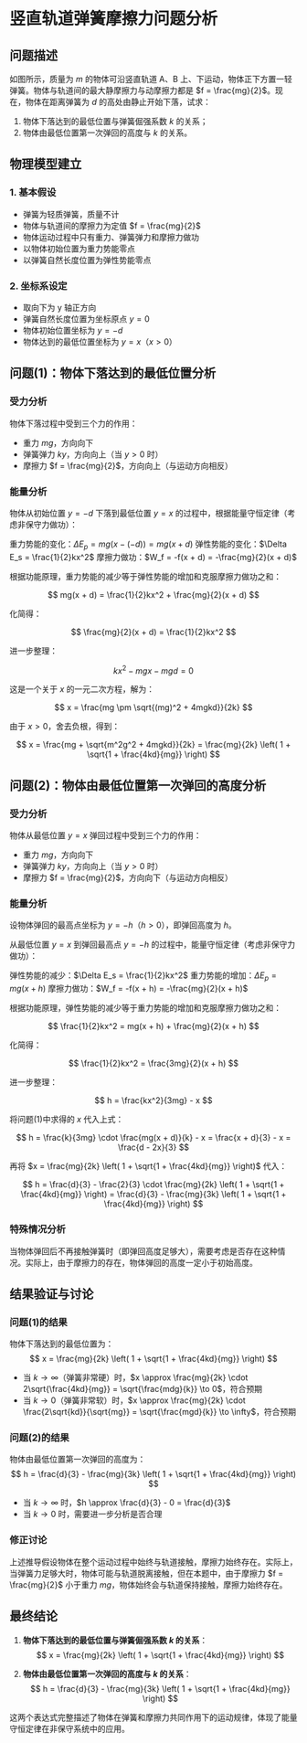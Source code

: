 # 竖直轨道弹簧摩擦力问题分析

## 问题描述
如图所示，质量为 $m$ 的物体可沿竖直轨道 A、B 上、下运动，物体正下方置一轻弹簧。物体与轨道间的最大静摩擦力与动摩擦力都是 $f = \frac{mg}{2}$。现在，物体在距离弹簧为 $d$ 的高处由静止开始下落，试求：
1. 物体下落达到的最低位置与弹簧倔强系数 $k$ 的关系；
2. 物体由最低位置第一次弹回的高度与 $k$ 的关系。

## 物理模型建立

### 1. 基本假设
- 弹簧为轻质弹簧，质量不计
- 物体与轨道间的摩擦力为定值 $f = \frac{mg}{2}$
- 物体运动过程中只有重力、弹簧弹力和摩擦力做功
- 以物体初始位置为重力势能零点
- 以弹簧自然长度位置为弹性势能零点

### 2. 坐标系设定
- 取向下为 y 轴正方向
- 弹簧自然长度位置为坐标原点 $y = 0$
- 物体初始位置坐标为 $y = -d$
- 物体达到的最低位置坐标为 $y = x$（$x > 0$）

## 问题(1)：物体下落达到的最低位置分析

### 受力分析
物体下落过程中受到三个力的作用：
- 重力 $mg$，方向向下
- 弹簧弹力 $ky$，方向向上（当 $y > 0$ 时）
- 摩擦力 $f = \frac{mg}{2}$，方向向上（与运动方向相反）

### 能量分析
物体从初始位置 $y = -d$ 下落到最低位置 $y = x$ 的过程中，根据能量守恒定律（考虑非保守力做功）：

重力势能的变化：$\Delta E_p = mg(x - (-d)) = mg(x + d)$
弹性势能的变化：$\Delta E_s = \frac{1}{2}kx^2$
摩擦力做功：$W_f = -f(x + d) = -\frac{mg}{2}(x + d)$

根据功能原理，重力势能的减少等于弹性势能的增加和克服摩擦力做功之和：

$$ mg(x + d) = \frac{1}{2}kx^2 + \frac{mg}{2}(x + d) $$

化简得：

$$ \frac{mg}{2}(x + d) = \frac{1}{2}kx^2 $$

进一步整理：

$$ kx^2 - mgx - mgd = 0 $$

这是一个关于 $x$ 的一元二次方程，解为：

$$ x = \frac{mg \pm \sqrt{(mg)^2 + 4mgkd}}{2k} $$

由于 $x > 0$，舍去负根，得到：

$$ x = \frac{mg + \sqrt{m^2g^2 + 4mgkd}}{2k} = \frac{mg}{2k} \left( 1 + \sqrt{1 + \frac{4kd}{mg}} \right) $$

## 问题(2)：物体由最低位置第一次弹回的高度分析

### 受力分析
物体从最低位置 $y = x$ 弹回过程中受到三个力的作用：
- 重力 $mg$，方向向下
- 弹簧弹力 $ky$，方向向上（当 $y > 0$ 时）
- 摩擦力 $f = \frac{mg}{2}$，方向向下（与运动方向相反）

### 能量分析
设物体弹回的最高点坐标为 $y = -h$（$h > 0$），即弹回高度为 $h$。

从最低位置 $y = x$ 到弹回最高点 $y = -h$ 的过程中，能量守恒定律（考虑非保守力做功）：

弹性势能的减少：$\Delta E_s = \frac{1}{2}kx^2$
重力势能的增加：$\Delta E_p = mg(x + h)$
摩擦力做功：$W_f = -f(x + h) = -\frac{mg}{2}(x + h)$

根据功能原理，弹性势能的减少等于重力势能的增加和克服摩擦力做功之和：

$$ \frac{1}{2}kx^2 = mg(x + h) + \frac{mg}{2}(x + h) $$

化简得：

$$ \frac{1}{2}kx^2 = \frac{3mg}{2}(x + h) $$

进一步整理：

$$ h = \frac{kx^2}{3mg} - x $$

将问题(1)中求得的 $x$ 代入上式：

$$ h = \frac{k}{3mg} \cdot \frac{mg(x + d)}{k} - x = \frac{x + d}{3} - x = \frac{d - 2x}{3} $$

再将 $x = \frac{mg}{2k} \left( 1 + \sqrt{1 + \frac{4kd}{mg}} \right)$ 代入：

$$ h = \frac{d}{3} - \frac{2}{3} \cdot \frac{mg}{2k} \left( 1 + \sqrt{1 + \frac{4kd}{mg}} \right) = \frac{d}{3} - \frac{mg}{3k} \left( 1 + \sqrt{1 + \frac{4kd}{mg}} \right) $$

### 特殊情况分析
当物体弹回后不再接触弹簧时（即弹回高度足够大），需要考虑是否存在这种情况。实际上，由于摩擦力的存在，物体弹回的高度一定小于初始高度。

## 结果验证与讨论

### 问题(1)的结果
物体下落达到的最低位置为：
$$ x = \frac{mg}{2k} \left( 1 + \sqrt{1 + \frac{4kd}{mg}} \right) $$

- 当 $k \to \infty$（弹簧非常硬）时，$x \approx \frac{mg}{2k} \cdot 2\sqrt{\frac{4kd}{mg}} = \sqrt{\frac{mdg}{k}} \to 0$，符合预期
- 当 $k \to 0$（弹簧非常软）时，$x \approx \frac{mg}{2k} \cdot \frac{2\sqrt{kd}}{\sqrt{mg}} = \sqrt{\frac{mgd}{k}} \to \infty$，符合预期

### 问题(2)的结果
物体由最低位置第一次弹回的高度为：
$$ h = \frac{d}{3} - \frac{mg}{3k} \left( 1 + \sqrt{1 + \frac{4kd}{mg}} \right) $$

- 当 $k \to \infty$ 时，$h \approx \frac{d}{3} - 0 = \frac{d}{3}$
- 当 $k \to 0$ 时，需要进一步分析是否合理

### 修正讨论
上述推导假设物体在整个运动过程中始终与轨道接触，摩擦力始终存在。实际上，当弹簧力足够大时，物体可能与轨道脱离接触，但在本题中，由于摩擦力 $f = \frac{mg}{2}$ 小于重力 $mg$，物体始终会与轨道保持接触，摩擦力始终存在。

## 最终结论

1. **物体下落达到的最低位置与弹簧倔强系数 $k$ 的关系**：
   $$ x = \frac{mg}{2k} \left( 1 + \sqrt{1 + \frac{4kd}{mg}} \right) $$

2. **物体由最低位置第一次弹回的高度与 $k$ 的关系**：
   $$ h = \frac{d}{3} - \frac{mg}{3k} \left( 1 + \sqrt{1 + \frac{4kd}{mg}} \right) $$

这两个表达式完整描述了物体在弹簧和摩擦力共同作用下的运动规律，体现了能量守恒定律在非保守系统中的应用。